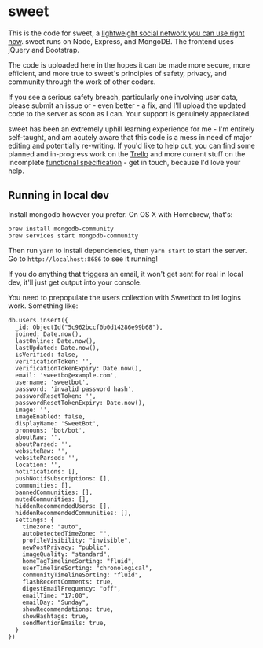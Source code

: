 # sweet

This is the code for sweet, a [lightweight social network you can use right now](https://sweet.sh). sweet runs on Node, Express, and MongoDB. The frontend uses jQuery and Bootstrap.

The code is uploaded here in the hopes it can be made more secure, more efficient, and more true to sweet's principles of safety, privacy, and community through the work of other coders.

If you see a serious safety breach, particularly one involving user data, please submit an issue or - even better - a fix, and I'll upload the updated code to the server as soon as I can. Your support is genuinely appreciated.

sweet has been an extremely uphill learning experience for me - I'm entirely self-taught, and am acutely aware that this code is a mess in need of major editing and potentially re-writing. If you'd like to help out, you can find some planned and in-progress work on the [Trello](https://trello.com/b/wzCmHAqi/sweet-development) and more current stuff on the incomplete [functional specification](https://docs.google.com/document/d/1R6jw7jHLAzM-PkLaNzbyalOqKVmUIEzNyhNHpMMlj10/edit?usp=sharing) - get in touch, because I'd love your help.

## Running in local dev

Install mongodb however you prefer. On OS X with Homebrew, that's:

```
brew install mongodb-community
brew services start mongodb-community
```

Then run `yarn` to install dependencies, then `yarn start` to start the server. Go to `http://localhost:8686` to see it running!

If you do anything that triggers an email, it won't get sent for real in local dev, it'll just get output into your console.

You need to prepopulate the users collection with Sweetbot to let logins work. Something like:

```
db.users.insert({
  _id: ObjectId("5c962bccf0b0d14286e99b68"),
  joined: Date.now(),
  lastOnline: Date.now(),
  lastUpdated: Date.now(),
  isVerified: false,
  verificationToken: '',
  verificationTokenExpiry: Date.now(),
  email: 'sweetbo@example.com',
  username: 'sweetbot',
  password: 'invalid password hash',
  passwordResetToken: '',
  passwordResetTokenExpiry: Date.now(),
  image: '',
  imageEnabled: false,
  displayName: 'SweetBot',
  pronouns: 'bot/bot',
  aboutRaw: '',
  aboutParsed: '',
  websiteRaw: '',
  websiteParsed: '',
  location: '',
  notifications: [],
  pushNotifSubscriptions: [],
  communities: [],
  bannedCommunities: [],
  mutedCommunities: [],
  hiddenRecommendedUsers: [],
  hiddenRecommendedCommunities: [],
  settings: {
    timezone: "auto",
    autoDetectedTimeZone: "",
    profileVisibility: "invisible",
    newPostPrivacy: "public",
    imageQuality: "standard",
    homeTagTimelineSorting: "fluid",
    userTimelineSorting: "chronological",
    communityTimelineSorting: "fluid",
    flashRecentComments: true,
    digestEmailFrequency: "off",
    emailTime: "17:00",
    emailDay: "Sunday",
    showRecommendations: true,
    showHashtags: true,
    sendMentionEmails: true,
  }
})
```
